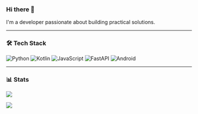 ### Hi there 👋

I'm a developer passionate about building practical solutions.

---

### 🛠️ Tech Stack

![Python](https://img.shields.io/badge/Python-3776AB?style=flat&logo=python&logoColor=white)
![Kotlin](https://img.shields.io/badge/Kotlin-7F52FF?style=flat&logo=kotlin&logoColor=white)
![JavaScript](https://img.shields.io/badge/JavaScript-F7DF1E?style=flat&logo=javascript&logoColor=black)
![FastAPI](https://img.shields.io/badge/FastAPI-009688?style=flat&logo=fastapi&logoColor=white)
![Android](https://img.shields.io/badge/Android-3DDC84?style=flat&logo=android&logoColor=white)

---

### 📊 Stats

![](https://github-readme-stats.vercel.app/api?username=mina-han&show_icons=true&theme=default&hide_border=true&hide_title=true)

![](https://github-readme-stats.vercel.app/api/top-langs/?username=mina-han&layout=compact&theme=default&hide_border=true)
